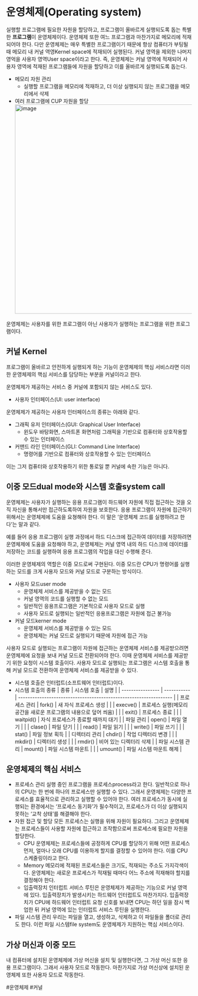 # 운영체제(Operating system)

실행할 프로그램에 필요한 자원을 할당하고, 프로그램이 올바르게 실행되도록 돕는 특별한 **프로그램**이 운영체제이다. 운영체제 또한 여느 프로그램과 마찬가지로 메모리에 적재되어야 한다. 다만 운영체제는 매우 특별한 프로그램이기 때문에 항상 컴퓨터가 부팅될 때 메모리 내 커널 역영Kernel space에 적재되어 실행된다. 커널 영역을 제외한 나머지 영억을 사용자 영역User space이라고 한다. 즉, 운영체제는 커널 영역에 적재되어 사용자 영역에 적재된 프로그램들에 자원을 할당하고 이를 올바르게 실행되도록 돕는다.

- 메모리 자원 관리
  - 실행할 프로그램을 메모리에 적재하고, 더 이상 실행되지 않는 프로그램을 메모리에서 삭제
- 여러 프로그램에 CUP 자원을 할당
  <img width="568" alt="image" src="https://user-images.githubusercontent.com/88878874/224348870-b67fd68d-7c3e-4d29-9314-ad67b2deb81a.png">

운영체제는 사용자를 위한 프로그램이 아닌 사용자가 실행하는 프로그램을 위한 프로그램이다.

## 커널 Kernel

프로그램이 올바르고 안전하게 실행되게 하는 기능이 운영체제의 핵심 서비스라면 이러한 운영체제의 핵심 서비스를 담당하는 부분을 커널이라고 한다.

운영체제가 제공하는 서비스 중 커널에 포함되지 않는 서비스도 있다.

- 사용자 인터페이스(UI: user interface)

운영체제가 제공하는 사용자 인터페이스의 종류는 아래와 같다.

- 그래픽 유저 인터페이스(GUI: Graphical User Interface)
  - 윈도우 바탕화면, 스마트폰 화면처럼 그래픽을 기반으로 컴퓨터와 상호작용할 수 있는 인터페이스
- 커맨드 라인 인터페이스(GLI: Command Line Interface)
  - 명령어를 기반으로 컴퓨터와 상호작용할 수 있는 인터페이스

이는 그저 컴퓨터와 상호작용하기 위한 통로일 뿐 커널에 속한 기능은 아니다.

## 이중 모드dual mode와 시스템 호출system call

운영체제는 사용자가 실행하는 응용 프로그램이 하드웨어 자원에 직접 접근하는 것을 오직 자신을 통해서만 접근하도록하여 자원을 보호한다. 응용 프로그램이 자원에 접근하기 위해서는 운영체제에 도움을 요쳥해야 한다. 이 말은 ‘운영체제 코드를 실행하려고 한다’는 말과 같다.

예를 들어 응용 프로그램이 실행 과정에서 하드 디스크에 접근하여 데이터를 저장하려면 운영체제에 도움을 요청해야 하고, 운영체제는 커널 영역 내의 하드 디스크에 데이터를 저장하는 코드를 실행하여 응용 프로그램의 작업을 대신 수행해 준다.

이러한 운영체제의 역할은 이중 모드로써 구현된다. 이중 모드란 CPU가 명령어를 실행하는 모드를 크게 사용자 모드와 커널 모드로 구분하는 방식이다.

- 사용자 모드user mode
  - 운영체제 서비스를 제공받을 수 없는 모드
  - 커널 영역의 코드를 실행할 수 없는 모드
  - 일반적인 응용프로그램은 기본적으로 사용자 모드로 실행
  - 사용자 모드로 실행되는 일반적인 응용프로그램은 자원에 접근 불가능
- 커널 모드kerner mode
  - 운영체제 서비스를 제공받을 수 있는 모드
  - 운영체제는 커널 모드로 실행되기 때문에 자원에 접근 가능

사용자 모드로 실행되는 프로그램이 자원에 접근하는 운영체제 서비스를 제공받으려면 운영체제에 요청을 보내 커널 모드로 전환되어야 한다. 이때 운영체제 서비스를 제공받기 위한 요청이 시스템 호출이다. 사용자 모드로 실행되는 프로그램은 시스템 호출을 통해 커널 모드로 전환하여 운영체제 서비스를 제공받을 수 있다.

- 시스템 호출은 인터럽트(소프트웨어 인터럽트)이다.
- 시스템 호출의 종류
  | 종류 | 시스템 호출 | 설명 |
  | ---------------- | ----------- | ----------------------------------------------------------------- |
  | 프로세스 관리 | fork() | 새 자식 프로세스 생성 |
  | | execve() | 프로세스 실행(메모리 공간을 새로운 프로그램의 내용으로 덮어 씌움) |
  | | exit() | 프로세스 종료 |
  | | waitpid() | 자식 프로세스가 종료할 때까지 대기 |
  | 파일 관리 | open() | 파일 열기 |
  | | clase() | 파일 닫기 |
  | | read() | 파일 읽기 |
  | | write() | 파일 쓰기 |
  | | stat() | 파일 정보 획득 |
  | 디렉터리 관리 | chdir() | 작업 디렉터리 변경 |
  | | mkdir() | 디렉터리 생성 |
  | | rmdir() | 비어 있는 디렉터리 삭제 |
  | 파일 시스템 관리 | mount() | 파일 시스템 마운트 |
  | | umount() | 파일 시스템 마운트 해제 |

## 운영체제의 핵심 서비스

- 프로세스 관리
  실행 중인 프로그램을 프로세스process라고 한다. 일반적으로 하나의 CPU는 한 번에 하나의 프로세스만 실행할 수 있다. 그래서 운영체제는 다양한 프로세스를 효율적으로 관리하고 실행할 수 있어야 한다.
  여러 프로세스가 동시에 실행되는 환경에서는 ‘프로세스 동기화’가 필수적이고, 프로세스가 더 이상 실행되지 못하는 ‘교착 상태’를 해결해야 한다.
- 자원 접근 및 할당
  모든 프로세스는 실행을 위해 자원이 필요하다. 그리고 운영체제는 프로세스들이 사용할 자원에 접근하고 조작함으로써 프로세스에 필요한 자원을 할당한다.
  - CPU
    운영체제는 프로세스들에 공정하게 CPU를 할당하기 위해 어떤 프로세스 먼저, 얼마나 오래 CPU를 이용하게 할지를 결정할 수 있어야 한다. 이를 CPU 스케줄링이라고 한다.
  - Memory
    메모리에 적재된 프로세스들은 크기도, 적재되는 주소도 가지각색이다. 운영체제는 새로운 프로세스가 적재될 때마다 어느 주소에 적재해야 할지를 결정해야 한다.
  - 입출력장치
    인터럽트 서비스 루틴은 운영체제가 제공하는 기능으로 커널 영역에 있다. 입출력장치가 발생시키는 하드웨어 인터럽트도 마찬가지다. 입출력장치가 CPU에 하드웨어 인터럽트 요청 신호를 보내면 CPU는 하던 일을 잠시 백업한 뒤 커널 영역에 있는 인터럽트 서비스 루틴을 실행한다.
- 파일 시스템 관리
  우리는 파일을 열고, 생성하고, 삭제하고 이 파일들을 폴더로 관리도 한다. 이런 파일 시스템file system도 운영체제가 지원하는 핵심 서비스이다.

## 가상 머신과 이중 모드

내 컴퓨터에 설치된 운영체제에 가상 머신을 설치 및 실행한다면, 그 가상 머신 또한 응용 프로그램이다. 그래서 사용자 모드로 작동한다. 마찬가지로 가상 머신상에 설치된 운영체제 또한 사용자 모드로 작동한다.

#운영체제 #커널
